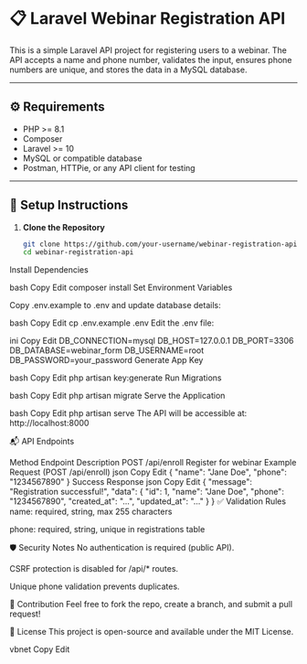 # 📋 Laravel Webinar Registration API

This is a simple Laravel API project for registering users to a webinar. The API accepts a name and phone number, validates the input, ensures phone numbers are unique, and stores the data in a MySQL database.

---

## ⚙️ Requirements

- PHP >= 8.1
- Composer
- Laravel >= 10
- MySQL or compatible database
- Postman, HTTPie, or any API client for testing

---

## 🚀 Setup Instructions

1. **Clone the Repository**

   ```bash
   git clone https://github.com/your-username/webinar-registration-api.git
   cd webinar-registration-api
Install Dependencies

bash
Copy
Edit
composer install
Set Environment Variables

Copy .env.example to .env and update database details:

bash
Copy
Edit
cp .env.example .env
Edit the .env file:

ini
Copy
Edit
DB_CONNECTION=mysql
DB_HOST=127.0.0.1
DB_PORT=3306
DB_DATABASE=webinar_form
DB_USERNAME=root
DB_PASSWORD=your_password
Generate App Key

bash
Copy
Edit
php artisan key:generate
Run Migrations

bash
Copy
Edit
php artisan migrate
Serve the Application

bash
Copy
Edit
php artisan serve
The API will be accessible at:
http://localhost:8000

📬 API Endpoints

Method	Endpoint	Description
POST	/api/enroll	Register for webinar
Example Request (POST /api/enroll)
json
Copy
Edit
{
  "name": "Jane Doe",
  "phone": "1234567890"
}
Success Response
json
Copy
Edit
{
  "message": "Registration successful!",
  "data": {
    "id": 1,
    "name": "Jane Doe",
    "phone": "1234567890",
    "created_at": "...",
    "updated_at": "..."
  }
}
✅ Validation Rules
name: required, string, max 255 characters

phone: required, string, unique in registrations table

🛡️ Security Notes
No authentication is required (public API).

CSRF protection is disabled for /api/* routes.

Unique phone validation prevents duplicates.

🤝 Contribution
Feel free to fork the repo, create a branch, and submit a pull request!

📄 License
This project is open-source and available under the MIT License.

vbnet
Copy
Edit







